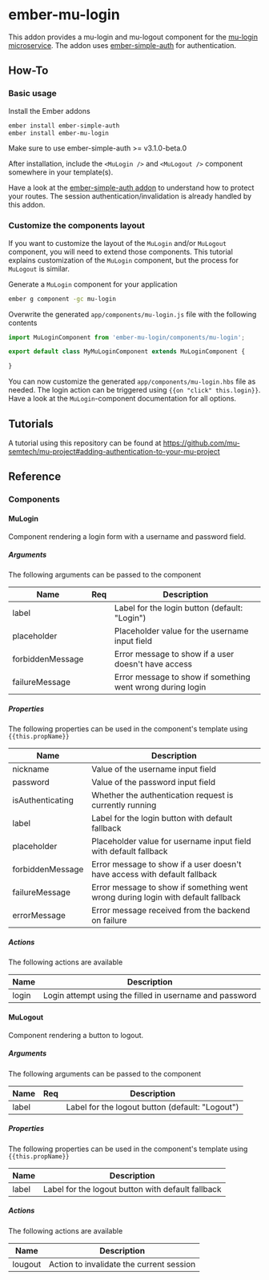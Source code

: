 # ember-mu-login

This addon provides a mu-login and mu-logout component for the [mu-login microservice](https://github.com/mu-semtech/login-service). The addon uses [ember-simple-auth](https://github.com/simplabs/ember-simple-auth) for authentication.

## How-To
### Basic usage
Install the Ember addons

```bash
ember install ember-simple-auth
ember install ember-mu-login
```

Make sure to use ember-simple-auth >= v3.1.0-beta.0

After installation, include the `<MuLogin />` and `<MuLogout />` component somewhere in your template(s).

Have a look at the [ember-simple-auth addon](https://github.com/simplabs/ember-simple-auth#walkthrough) to understand how to protect your routes. The session authentication/invalidation is already handled by this addon.

### Customize the components layout
If you want to customize the layout of the `MuLogin` and/or `MuLogout` component, you will need to extend those components. This tutorial explains customization of the `MuLogin` component, but the process for `MuLogout` is similar.

Generate a `MuLogin` component for your application

```bash
ember g component -gc mu-login
```

Overwrite the generated `app/components/mu-login.js` file with the following contents
```javascript
import MuLoginComponent from 'ember-mu-login/components/mu-login';

export default class MyMuLoginComponent extends MuLoginComponent {

}
```

You can now customize the generated `app/components/mu-login.hbs` file as needed. The login action can be triggered using `{{on "click" this.login}}`. Have a look at the `MuLogin`-component documentation for all options.

## Tutorials
A tutorial using this repository can be found at https://github.com/mu-semtech/mu-project#adding-authentication-to-your-mu-project

## Reference
### Components
#### MuLogin
Component rendering a login form with a username and password field.

##### Arguments
The following arguments can be passed to the component

| Name             | Req | Description                                                |
|------------------|-----|------------------------------------------------------------|
| label            |     | Label for the login button (default: "Login")              |
| placeholder      |     | Placeholder value for the username input field             |
| forbiddenMessage |     | Error message to show if a user doesn't have access        |
| failureMessage   |     | Error message to show if something went wrong during login |

##### Properties
The following properties can be used in the component's template using `{{this.propName}}`

| Name             | Description                                                                      |
|------------------|----------------------------------------------------------------------------------|
| nickname         | Value of the username input field                                                |
| password         | Value of the password input field                                                |
| isAuthenticating | Whether the authentication request is currently running                          |
| label            | Label for the login button with default fallback                                 |
| placeholder      | Placeholder value for username input field with default fallback                 |
| forbiddenMessage | Error message to show if a user doesn't have access with default fallback        |
| failureMessage   | Error message to show if something went wrong during login with default fallback |
| errorMessage     | Error message received from the backend on failure                               |

##### Actions
The following actions are available

| Name  | Description                                             |
|-------|---------------------------------------------------------|
| login | Login attempt using the filled in username and password |

#### MuLogout
Component rendering a button to logout.

##### Arguments
The following arguments can be passed to the component

| Name             | Req | Description                                                |
|------------------|-----|------------------------------------------------------------|
| label            |     | Label for the logout button (default: "Logout")              |

##### Properties
The following properties can be used in the component's template using `{{this.propName}}`

| Name             | Description                                                                      |
|------------------|----------------------------------------------------------------------------------|
| label            | Label for the logout button with default fallback                                 |

##### Actions
The following actions are available

| Name    | Description                              |
|---------|------------------------------------------|
| lougout | Action to invalidate the current session |

